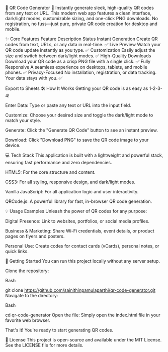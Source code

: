 🚀 QR Code Generator 🚀
Instantly generate sleek, high-quality QR codes from any text or URL. This modern web app features a clean interface, dark/light modes, customizable sizing, and one-click PNG downloads. No registration, no fuss—just pure, private QR code creation for desktop and mobile.

✨ Core Features
Feature	Description	Status
Instant Generation	Create QR codes from text, URLs, or any data in real-time.	✅
Live Preview	Watch your QR code update instantly as you type.	✅
Customization	Easily adjust the size and switch between dark/light modes.	✅
High-Quality Downloads	Download your QR code as a crisp PNG file with a single click.	✅
Fully Responsive	A seamless experience on desktops, tablets, and mobile phones.	✅
Privacy-Focused	No installation, registration, or data tracking. Your data stays with you.	✅

Export to Sheets
🛠️ How It Works
Getting your QR code is as easy as 1-2-3-4!

Enter Data: Type or paste any text or URL into the input field.

Customize: Choose your desired size and toggle the dark/light mode to match your style.

Generate: Click the "Generate QR Code" button to see an instant preview.

Download: Click "Download PNG" to save the QR code image to your device.

💻 Tech Stack
This application is built with a lightweight and powerful stack, ensuring fast performance and zero dependencies.

HTML5: For the core structure and content.

CSS3: For all styling, responsive design, and dark/light modes.

Vanilla JavaScript: For all application logic and user interactivity.

QRCode.js: A powerful library for fast, in-browser QR code generation.

💡 Usage Examples
Unleash the power of QR codes for any purpose:

Digital Presence: Link to websites, portfolios, or social media profiles.

Business & Marketing: Share Wi-Fi credentials, event details, or product pages on flyers and posters.

Personal Use: Create codes for contact cards (vCards), personal notes, or quick links.

🚀 Getting Started
You can run this project locally without any server setup.

Clone the repository:

Bash

git clone https://github.com/sainithinpamulaparthi/qr-code-generator.git
Navigate to the directory:

Bash

cd qr-code-generator
Open the file:
Simply open the index.html file in your favorite web browser.

That's it! You're ready to start generating QR codes.

📄 License
This project is open-source and available under the MIT License. See the LICENSE file for more details.
